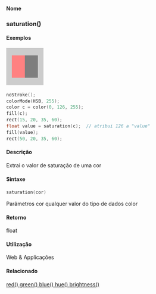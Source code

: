 
#### Nome
### saturation()

#### Exemplos
<img border="0" height="100" src="media/saturation_.gif" width="100"/>

```pde
noStroke(); 
colorMode(HSB, 255); 
color c = color(0, 126, 255); 
fill(c); 
rect(15, 20, 35, 60); 
float value = saturation(c);  // atribui 126 a "value"
fill(value); 
rect(50, 20, 35, 60); 

```

#### Descrição
Extrai o valor de saturação de uma cor

#### Sintaxe
```pde
saturation(cor)

```
Parâmetros
cor
qualquer valor do tipo de dados color



#### Retorno

	
float

#### Utilização

	
Web & Applicações

#### Relacionado
[red() ](red_
)
[green() ](green_
)
[blue() ](blue_
)
[hue() ](hue_
)
[brightness() ](brightness_
)

